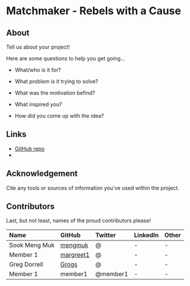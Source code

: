 # Matchmaker - Rebels with a Cause

## About

Tell us about your project!

Here are some questions to help you get going...

- What/who is it for?

- What problem is it trying to solve?

- What was the motivation befind?

- What inspired you?

- How did you come up with the idea?

## Links

- [GitHub repo](https://github.com/wdd-rebels/matchmaker)
- []()


## Acknowledgement

Cite any tools or sources of information you've used within the project.

## Contributors

Last, but not least, names of the proud contributors please!

| Name | GitHub | Twitter | LinkedIn | Other |
| :--- | :--- | :--- | :--- | :--- |
| Sook Meng Muk | [mengmuk](https://github.com/mengmuk) | @ | - | - |
| Member 1 | [margreet1](https://github.com/margreet1) | @ | - | - |
| Greg Dorrell | [Grogs](https://github.com/Grogs) | @ | - | - |
| Member 1 | member1 | @member1 | - | - |
